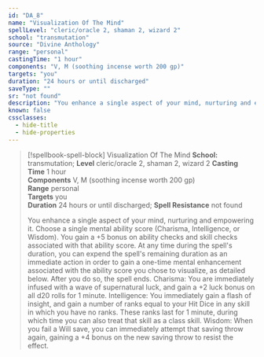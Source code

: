 ```yaml
---
id: "DA_8"
name: "Visualization Of The Mind"
spellLevel: "cleric/oracle 2, shaman 2, wizard 2"
school: "transmutation"
source: "Divine Anthology"
range: "personal"
castingTime: "1 hour"
components: "V, M (soothing incense worth 200 gp)"
targets: "you"
duration: "24 hours or until discharged"
saveType: ""
sr: "not found"
description: "You enhance a single aspect of your mind, nurturing and empowering it. Choose a single mental ability score (Charisma, Intelligence, or Wisdom). You gain a +5 bonus on ability checks and skill checks associated with that ability score.  At any time during the spell's duration, you can expend the spell's remaining duration as an immediate action in order to gain a one-time mental enhancement associated with the ability score you chose to visualize, as detailed below. After you do so, the spell ends.  Charisma: You are immediately infused with a wave of supernatural luck, and gain a +2 luck bonus on all d20 rolls for 1 minute.  Intelligence: You immediately gain a flash of insight, and gain a number of ranks equal to your Hit Dice in any skill in which you have no ranks. These ranks last for 1 minute, during which time you can also treat that skill as a class skill.  Wisdom: When you fail a Will save, you can immediately attempt that saving throw again, gaining a +4 bonus on the new saving throw to resist the effect."
known: false
cssclasses:
  - hide-title
  - hide-properties
---
```


> [!spellbook-spell-block] Visualization Of The Mind
> **School:** transmutation; **Level** cleric/oracle 2, shaman 2, wizard 2
> **Casting Time** 1 hour  
> **Components** V, M (soothing incense worth 200 gp)  
> **Range** personal  
> **Targets** you  
> **Duration** 24 hours or until discharged; **Spell Resistance** not found
> 
> You enhance a single aspect of your mind, nurturing and empowering it. Choose a single mental ability score (Charisma, Intelligence, or Wisdom). You gain a +5 bonus on ability checks and skill checks associated with that ability score.  At any time during the spell's duration, you can expend the spell's remaining duration as an immediate action in order to gain a one-time mental enhancement associated with the ability score you chose to visualize, as detailed below. After you do so, the spell ends.  Charisma: You are immediately infused with a wave of supernatural luck, and gain a +2 luck bonus on all d20 rolls for 1 minute.  Intelligence: You immediately gain a flash of insight, and gain a number of ranks equal to your Hit Dice in any skill in which you have no ranks. These ranks last for 1 minute, during which time you can also treat that skill as a class skill.  Wisdom: When you fail a Will save, you can immediately attempt that saving throw again, gaining a +4 bonus on the new saving throw to resist the effect.